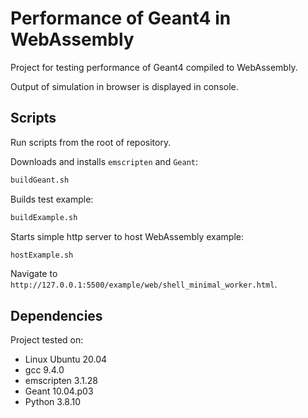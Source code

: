 # Performance of Geant4 in WebAssembly

Project for testing performance of Geant4 compiled to WebAssembly.

Output of simulation in browser is displayed in console.

## Scripts

Run scripts from  the root of repository.

Downloads and installs `emscripten` and `Geant`:

```sh
buildGeant.sh
```

Builds test example:

```sh
buildExample.sh
```

Starts simple http server to host WebAssembly example:

```sh
hostExample.sh
```

Navigate to `http://127.0.0.1:5500/example/web/shell_minimal_worker.html`.

## Dependencies

Project tested on:

- Linux Ubuntu 20.04
- gcc 9.4.0
- emscripten 3.1.28
- Geant 10.04.p03
- Python 3.8.10
